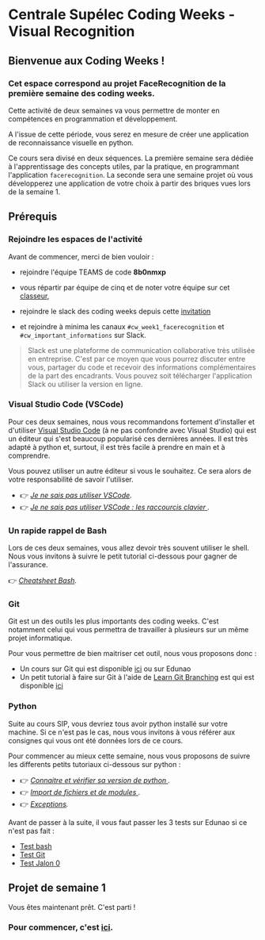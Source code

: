 # Centrale Supélec Coding Weeks - Visual Recognition


## Bienvenue aux Coding Weeks !
### Cet espace correspond au projet **FaceRecognition** de la première semaine des coding weeks.

Cette activité de deux semaines va vous permettre de monter en compétences en programmation et développement. 

A l'issue de cette période, vous serez en mesure de créer une application de reconnaissance visuelle en python.

Ce cours sera divisé en deux séquences. La première semaine sera dédiée à l'apprentissage des concepts utiles, par la pratique, en programmant l'application `facerecognition`. La seconde sera une semaine projet où vous développerez une application de votre choix à partir des briques vues lors de la semaine 1.

## Prérequis

### Rejoindre les espaces de l'activité

Avant de commencer, merci de bien vouloir :

- rejoindre l'équipe TEAMS de code **8b0nmxp** 

- vous répartir par équipe de cinq et de noter votre équipe sur cet [classeur](https://centralesupelec.sharepoint.com/:x:/s/CS_Coding_Weeks_Face_recognition_2021_2022/EfDhLLNmcFJLlaNQyHX7CRAB16gDRYHLCDpQZ5hDpnAxgg?e=yB6haJ),
- rejoindre le slack des coding weeks depuis cette [invitation](https://join.slack.com/t/codingweeks20212022/shared_invite/zt-xvxh6pia-FCIuGk_0jR9Whv9NBqJfAg)
- et rejoindre à minima les canaux `#cw_week1_facerecognition` et `#cw_important_informations`
 sur Slack.

> Slack est une plateforme de communication collaborative très utilisée en entreprise. C'est par ce moyen que vous pourrez discuter entre vous, partager du code et recevoir des informations complémentaires de la part des encadrants. Vous pouvez soit télécharger l'application Slack ou utiliser la version en ligne.
	

### Visual Studio Code (VSCode)

Pour ces deux semaines, nous vous recommandons fortement d'installer et d'utiliser [Visual Studio Code](https://code.visualstudio.com/) (à ne pas confondre avec Visual Studio) qui est un éditeur qui s'est beaucoup popularisé ces dernières années. Il est très adapté à python et, surtout, il est très facile à prendre en main et à comprendre. 

Vous pouvez utiliser un autre éditeur si vous le souhaitez. Ce sera alors de votre responsabilité de savoir l'utiliser.

* :point_right: _[Je ne sais pas utiliser VSCode](https://github.com/hudelotc/CentraleSupelec_CodingWeeks_2020/blob/main/VisualStudioCode.md)._
* :point_right: _[Je ne sais pas utiliser VSCode : les raccourcis clavier ](https://github.com/LoicPoullain/je-code/blob/master/utiliser-visual-studio-code.md)._

### Un rapide rappel de Bash

Lors de ces deux semaines, vous allez devoir très souvent utiliser le shell. Nous vous invitons à suivre le petit tutorial ci-dessous pour gagner de l'assurance.


:point_right: _[Cheatsheet Bash](https://github.com/hudelotc/CentraleSupelec_CodingWeeks_2020/blob/main/bash.md)._


### Git

Git est un des outils les plus importants des coding weeks. C'est notamment celui qui vous permettra de travailler à plusieurs sur un même projet informatique.

Pour vous permettre de bien maitriser cet outil, nous vous proposons donc :

* Un cours sur Git qui est disponible [ici](https://web.microsoftstream.com/video/ec2b9aa4-f1c4-42dc-994d-f99b767992d1) ou sur Edunao
* Un petit tutorial à faire sur Git à l'aide de [Learn Git Branching](https://learngitbranching.js.org/) est qui est disponible [ici](https://github.com/hudelotc/CentraleSupelec_CodingWeeks_2020/blob/main/Git.md)


### Python

Suite au cours SIP, vous devriez tous avoir python installé sur votre machine. Si ce n'est pas le cas, nous vous invitons à vous référer aux consignes qui vous ont été données lors de ce cours.

Pour commencer au mieux cette semaine, nous vous proposons de suivre les differents petits tutoriaux ci-dessous sur python :

* :point_right: _[Connaitre et vérifier sa version de python ](https://github.com/hudelotc/CentraleSupelec_CodingWeeks_2020/blob/main/pythonversion.md)._
* :point_right: _[Import de fichiers et de modules
 ](https://github.com/hudelotc/CentraleSupelec_CodingWeeks_2020/blob/main/modulespackagespython.md)._
*  :point_right: _[Exceptions](https://github.com/hudelotc/CentraleSupelec_CodingWeeks_2020/blob/main/exceptions.md)._
 
 
 Avant de passer à la suite, il vous faut passer les 3 tests sur Edunao si ce n'est pas fait :
 
*  [Test bash](https://centralesupelec.edunao.com/mod/quiz/view.php?id=73157)
*  [Test Git](https://centralesupelec.edunao.com/mod/quiz/view.php?id=72936)
*  [Test Jalon 0](https://centralesupelec.edunao.com/mod/quiz/view.php?id=72937)
 


## Projet de semaine 1



Vous êtes maintenant prêt. C'est parti !




### Pour commencer, c'est [ici](./TemplateProject_FaceRecognition.md).

